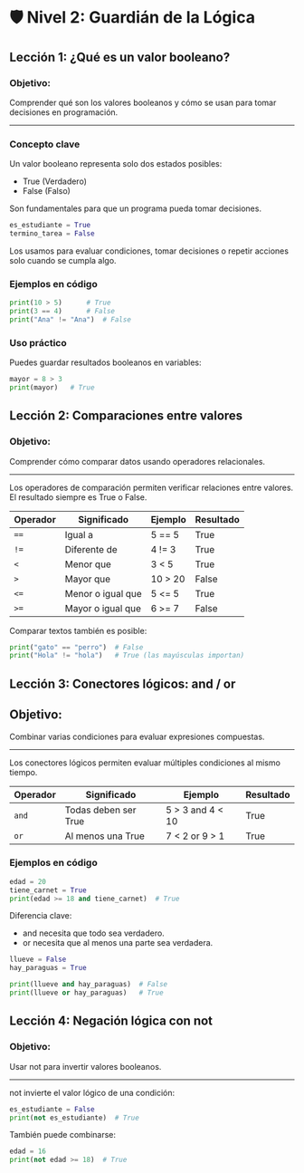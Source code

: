 # 🛡️ Nivel 2: Guardián de la Lógica

## Lección 1: ¿Qué es un valor booleano?

### Objetivo:
Comprender qué son los valores booleanos y cómo se usan para tomar decisiones en programación.

---

### Concepto clave
Un valor booleano representa solo dos estados posibles:
- True (Verdadero)
- False (Falso)

Son fundamentales para que un programa pueda tomar decisiones.

```python
es_estudiante = True
termino_tarea = False
```

Los usamos para evaluar condiciones, tomar decisiones o repetir acciones solo cuando se cumpla algo.

### Ejemplos en código
```python
print(10 > 5)      # True
print(3 == 4)      # False
print("Ana" != "Ana")  # False
```

### Uso práctico
Puedes guardar resultados booleanos en variables:
```python
mayor = 8 > 3
print(mayor)   # True
```

## Lección 2: Comparaciones entre valores

### Objetivo: 
Comprender cómo comparar datos usando operadores relacionales.

---

Los operadores de comparación permiten verificar relaciones entre valores. El resultado siempre es True o False.

| Operador | Significado        | Ejemplo   | Resultado |
|----------|--------------------|-----------|-----------|
| `==`     | Igual a            | 5 == 5    | True      |
| `!=`     | Diferente de       | 4 != 3    | True      |
| `<`      | Menor que          | 3 < 5     | True      |
| `>`      | Mayor que          | 10 > 20   | False     |
| `<=`     | Menor o igual que  | 5 <= 5    | True      |
| `>=`     | Mayor o igual que  | 6 >= 7    | False     |

Comparar textos también es posible:
```python
print("gato" == "perro")  # False
print("Hola" != "hola")   # True (las mayúsculas importan)
```

## Lección 3: Conectores lógicos: and / or

## Objetivo: 
Combinar varias condiciones para evaluar expresiones compuestas.

---

Los conectores lógicos permiten evaluar múltiples condiciones al mismo tiempo.

| Operador | Significado            | Ejemplo                  | Resultado |
|----------|------------------------|--------------------------|-----------|
| `and`    | Todas deben ser True   | 5 > 3 and 4 < 10         | True      |
| `or`     | Al menos una True      | 7 < 2 or 9 > 1           | True      |

### Ejemplos en código
```python
edad = 20
tiene_carnet = True
print(edad >= 18 and tiene_carnet)  # True
```

Diferencia clave:
- and necesita que todo sea verdadero.
- or necesita que al menos una parte sea verdadera.

```python
llueve = False
hay_paraguas = True

print(llueve and hay_paraguas)  # False
print(llueve or hay_paraguas)   # True
```

## Lección 4: Negación lógica con not

### Objetivo: 
Usar not para invertir valores booleanos.

---

not invierte el valor lógico de una condición:
```python
es_estudiante = False
print(not es_estudiante)  # True
```

También puede combinarse:
```python
edad = 16
print(not edad >= 18)  # True
```
